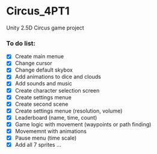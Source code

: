 # Circus_4PT1
Unity 2.5D Circus game project

### To do list:
- [x] Create main menue
- [x] Change cursor
- [x] Change default skybox
- [x] Add animations to dice and clouds
- [x] Add sounds and music
- [x] Create character selection screen
- [x] Create settings menue
- [x] Create second scene
- [x] Create settings menue (resolution, volume)
- [x] Leaderboard (name, time, count)
- [x] Game logic with movement (waypoints or path finding)
- [x] Movememnt with animations
- [x] Pause menu (time scale)
- [x] Add all 7 sprites
...
